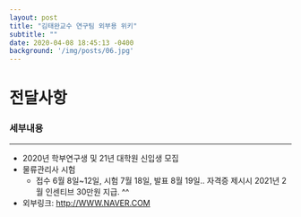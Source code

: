 ```yaml
---
layout: post
title: "김태완교수 연구팀 외부용 위키"
subtitle: ""
date: 2020-04-08 18:45:13 -0400
background: '/img/posts/06.jpg'
---
```


# 전달사항

### 세부내용
---
* 2020년 학부연구생 및 21년 대학원 신입생 모집
* 물류관리사 시험 
  * 접수 6월 8일~12일, 시험 7월 18일, 발표 8월 19일.. 자격증 제시시 2021년 2월 인센티브 30만원 지급. ^^
* 외부링크: <http://WWW.NAVER.COM>
